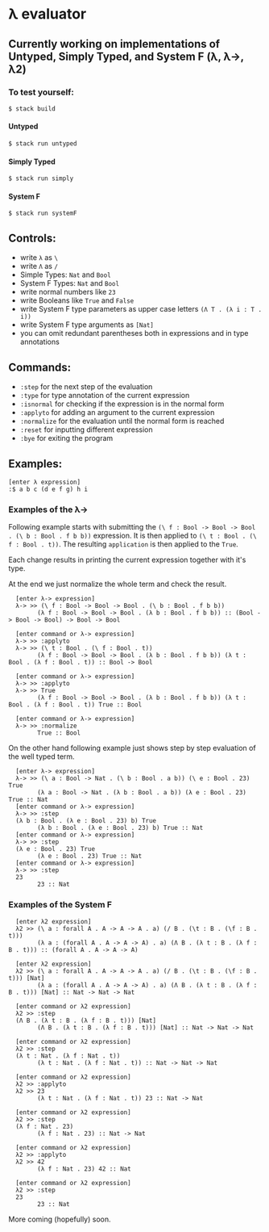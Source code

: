 # λ evaluator

## Currently working on implementations of Untyped, Simply Typed, and System F (λ, λ->, λ2)

### To test yourself:

```
$ stack build
```

#### Untyped
```
$ stack run untyped
```

#### Simply Typed
```
$ stack run simply
```

#### System F
```
$ stack run systemF
```

## Controls:
- write `λ` as `\`
- write `Λ` as `/`
- Simple Types: `Nat` and `Bool`
- System F Types: `Nat` and `Bool`
- write normal numbers like `23`
- write Booleans like `True` and `False`
- write System F type parameters as upper case letters `(Λ T . (λ i : T . i))`
- write System F type arguments as `[Nat]`
- you can omit redundant parentheses both in expressions and in type annotations

## Commands:
- `:step` for the next step of the evaluation
- `:type` for type annotation of the current expression
- `:isnormal` for checking if the expression is in the normal form
- `:applyto` for adding an argument to the current expression
- `:normalize` for the evaluation until the normal form is reached
- `:reset` for inputting different expression
- `:bye` for exiting the program

## Examples:

```
[enter λ expression]
:$ a b c (d e f g) h i
```


### Examples of the λ->

Following example starts with submitting the `(\ f : Bool -> Bool -> Bool . (\ b : Bool . f b b))` expression.
It is then applied to `(\ t : Bool . (\ f : Bool . t))`.
The resulting `application` is then applied to the `True`.

Each change results in printing the current expression together with it's type.

At the end we just normalize the whole term and check the result.

```
  [enter λ-> expression]
  λ-> >> (\ f : Bool -> Bool -> Bool . (\ b : Bool . f b b))
        (λ f : Bool -> Bool -> Bool . (λ b : Bool . f b b)) :: (Bool -> Bool -> Bool) -> Bool -> Bool
  
  [enter command or λ-> expression]
  λ-> >> :applyto
  λ-> >> (\ t : Bool . (\ f : Bool . t))
        (λ f : Bool -> Bool -> Bool . (λ b : Bool . f b b)) (λ t : Bool . (λ f : Bool . t)) :: Bool -> Bool
  
  [enter command or λ-> expression]
  λ-> >> :applyto
  λ-> >> True
        (λ f : Bool -> Bool -> Bool . (λ b : Bool . f b b)) (λ t : Bool . (λ f : Bool . t)) True :: Bool
  
  [enter command or λ-> expression]
  λ-> >> :normalize
        True :: Bool
```


On the other hand following example just shows step by step evaluation of the well typed term.

```
  [enter λ-> expression]
  λ-> >> (\ a : Bool -> Nat . (\ b : Bool . a b)) (\ e : Bool . 23) True
        (λ a : Bool -> Nat . (λ b : Bool . a b)) (λ e : Bool . 23) True :: Nat
  [enter command or λ-> expression]
  λ-> >> :step
  (λ b : Bool . (λ e : Bool . 23) b) True
        (λ b : Bool . (λ e : Bool . 23) b) True :: Nat
  [enter command or λ-> expression]
  λ-> >> :step
  (λ e : Bool . 23) True
        (λ e : Bool . 23) True :: Nat
  [enter command or λ-> expression]
  λ-> >> :step
  23
        23 :: Nat
```

### Examples of the System F

```
  [enter λ2 expression]
  λ2 >> (\ a : forall A . A -> A -> A . a) (/ B . (\t : B . (\f : B . t)))
        (λ a : (forall A . A -> A -> A) . a) (Λ B . (λ t : B . (λ f : B . t))) :: (forall A . A -> A -> A)
```

```
  [enter λ2 expression]
  λ2 >> (\ a : forall A . A -> A -> A . a) (/ B . (\t : B . (\f : B . t))) [Nat]
        (λ a : (forall A . A -> A -> A) . a) (Λ B . (λ t : B . (λ f : B . t))) [Nat] :: Nat -> Nat -> Nat
  
  [enter command or λ2 expression]
  λ2 >> :step
  (Λ B . (λ t : B . (λ f : B . t))) [Nat]
        (Λ B . (λ t : B . (λ f : B . t))) [Nat] :: Nat -> Nat -> Nat
  
  [enter command or λ2 expression]
  λ2 >> :step
  (λ t : Nat . (λ f : Nat . t))
        (λ t : Nat . (λ f : Nat . t)) :: Nat -> Nat -> Nat
  
  [enter command or λ2 expression]
  λ2 >> :applyto
  λ2 >> 23
        (λ t : Nat . (λ f : Nat . t)) 23 :: Nat -> Nat
  
  [enter command or λ2 expression]
  λ2 >> :step
  (λ f : Nat . 23)
        (λ f : Nat . 23) :: Nat -> Nat
  
  [enter command or λ2 expression]
  λ2 >> :applyto
  λ2 >> 42
        (λ f : Nat . 23) 42 :: Nat
  
  [enter command or λ2 expression]
  λ2 >> :step
  23
        23 :: Nat
```

<!--

```
[enter λ expression]
:$ (λ f . (λ x . (f (x x))) (λ x . (f (x x)))) (λ f . (λ n . ((λ n . n (λ x . (λ t . (λ f . f))) (λ t . (λ f . t))) n (λ s . (λ z . s z)) ((λ x . (λ y . (λ s . (x (y s))))) n (f ((λ m . (λ n . n (λ x . (λ s . (λ z . x (λ f . (λ g . (g (f s)))) (λ g . z) (λ u . u)))) m)) n (λ s . (λ z . s z)))))))) (λ s . (λ z . (s (s (s (s (s (s z))))))))
[command or expression]:$ :normalize
:$ (λ s . (λ z . (s (s (s (s (s (s (s (s (s (s (s (s (s (s (s (s (s (s (s (s (s (s (s (s (s (s (s (s (s (s (s (s (s (s (s (s (s (s (s (s (s (s (s (s (s (s (s (s (s (s (s (s (s (s (s (s (s (s (s (s (s (s (s (s (s (s (s (s (s (s (s (s (s (s (s (s (s (s (s (s (s (s (s (s (s (s (s (s (s (s (s (s (s (s (s (s (s (s (s (s (s (s (s (s (s (s (s (s (s (s (s (s (s (s (s (s (s (s (s (s (s (s (s (s (s (s (s (s (s (s (s (s (s (s (s (s (s (s (s (s (s (s (s (s (s (s (s (s (s (s (s (s (s (s (s (s (s (s (s (s (s (s (s (s (s (s (s (s (s (s (s (s (s (s (s (s (s (s (s (s (s (s (s (s (s (s (s (s (s (s (s (s (s (s (s (s (s (s (s (s (s (s (s (s (s (s (s (s (s (s (s (s (s (s (s (s (s (s (s (s (s (s (s (s (s (s (s (s (s (s (s (s (s (s (s (s (s (s (s (s (s (s (s (s (s (s (s (s (s (s (s (s (s (s (s (s (s (s (s (s (s (s (s (s (s (s (s (s (s (s (s (s (s (s (s (s (s (s (s (s (s (s (s (s (s (s (s (s (s (s (s (s (s (s (s (s (s (s (s (s (s (s (s (s (s (s (s (s (s (s (s (s (s (s (s (s (s (s (s (s (s (s (s (s (s (s (s (s (s (s (s (s (s (s (s (s (s (s (s (s (s (s (s (s (s (s (s (s (s (s (s (s (s (s (s (s (s (s (s (s (s (s (s (s (s (s (s (s (s (s (s (s (s (s (s (s (s (s (s (s (s (s (s (s (s (s (s (s (s (s (s (s (s (s (s (s (s (s (s (s (s (s (s (s (s (s (s (s (s (s (s (s (s (s (s (s (s (s (s (s (s (s (s (s (s (s (s (s (s (s (s (s (s (s (s (s (s (s (s (s (s (s (s (s (s (s (s (s (s (s (s (s (s (s (s (s (s (s (s (s (s (s (s (s (s (s (s (s (s (s (s (s (s (s (s (s (s (s (s (s (s (s (s (s (s (s (s (s (s (s (s (s (s (s (s (s (s (s (s (s (s (s (s (s (s (s (s (s (s (s (s (s (s (s (s (s (s (s (s (s (s (s (s (s (s (s (s (s (s (s (s (s (s (s (s (s (s (s (s (s (s (s (s (s (s (s (s (s (s (s (s (s (s (s (s (s (s (s (s (s (s (s (s (s (s (s (s (s (s (s (s (s (s (s (s (s (s (s (s (s (s (s (s (s (s (s (s (s (s (s (s (s (s (s (s (s (s (s (s (s (s (s (s (s (s (s (s (s (s (s (s (s (s (s (s (s (s (s (s (s (s (s (s (s (s (s (s (s (s (s (s (s (s (s (s (s (s (s (s (s (s (s (s (s (s (s (s (s (s (s (s (s (s (s (s (s (s (s (s (s (s (s (s (s (s (s (s (s (s (s (s (s (s (s (s (s (s (s (s (s (s (s (s (s (s (s (s (s (s (s (s (s (s (s (s (s (s (s (s (s (s (s (s (s (s (s (s (s (s (s (s (s (s (s (s (s (s (s (s (s z))))))))))))))))))))))))))))))))))))))))))))))))))))))))))))))))))))))))))))))))))))))))))))))))))))))))))))))))))))))))))))))))))))))))))))))))))))))))))))))))))))))))))))))))))))))))))))))))))))))))))))))))))))))))))))))))))))))))))))))))))))))))))))))))))))))))))))))))))))))))))))))))))))))))))))))))))))))))))))))))))))))))))))))))))))))))))))))))))))))))))))))))))))))))))))))))))))))))))))))))))))))))))))))))))))))))))))))))))))))))))))))))))))))))))))))))))))))))))))))))))))))))))))))))))))))))))))))))))))))))))))))))))))))))))))))))))))))))))))))))))))))))))))))))))))))))))))))))))))))))))))))))))))))))))))))))))))))))))))))))))))))))))))))))))))))))))))))))))))))))))))))))))))))))))))))))))))))))))))))))))
```
-->

More coming (hopefully) soon.